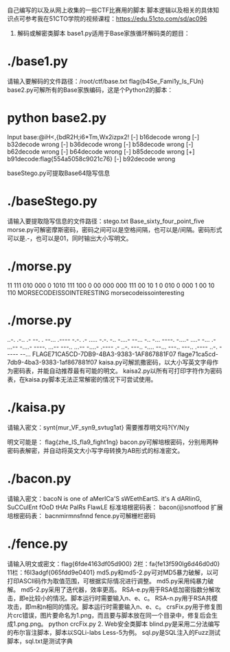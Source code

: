 自己编写的以及从网上收集的一些CTF比赛用的脚本
脚本逻辑以及相关的具体知识点可参考我在51CTO学院的视频课程：https://edu.51cto.com/sd/ac096

1. 解码或解密类脚本
base1.py适用于Base家族循环解码类的题目：
# ./base1.py 
请输入要解码的文件路径：/root/ctf/base.txt
flag{b4Se_Fami1y_Is_FUn}
base2.py可解所有的Base家族编码，这是个Python2的脚本：
# python base2.py 
Input base:@iH<,{bdR2H;i6*Tm,Wx2izpx2!
[-] b16decode wrong
[-] b32decode wrong
[-] b36decode wrong
[-] b58decode wrong
[-] b62decode wrong
[-] b64decode wrong
[-] b85decode wrong
[+] b91decode:flag{554a5058c9021c76} 
[-] b92decode wrong

baseStego.py可提取Base64隐写信息
# ./baseStego.py 
请输入要提取隐写信息的文件路径：stego.txt
Base_sixty_four_point_five
morse.py可解密摩斯密码，密码之间可以是空格间隔，也可以是/间隔。密码形式可以是.-，也可以是01，同时输出大小写明文。
# ./morse.py 
11 111 010 000 0 1010 111 100 0 00 000 000 111 00 10 1 0 010 0 000 1 00 10 110
MORSECODEISSOINTERESTING
morsecodeissointeresting
# ./morse.py 
..-. .-.. .- --. . --... .---- -.-. .- ..... -.-. -.. -....- --... -.. -... ----. -....- ....- -... .- ...-- -....- ----. ...-- ---.. ...-- -....- .---- .- ..-. ---.. -.... --... ---.. ---.. .---- ..-. ----- --...
FLAGE71CA5CD-7DB9-4BA3-9383-1AF867881F07
flage71ca5cd-7db9-4ba3-9383-1af867881f07
kaisa.py可解凯撒密码，以大小写英文字母作为密码表，并能自动推荐最有可能的明文。
kaisa2.py以所有可打印字符作为密码表，在kaisa.py脚本无法正常解密的情况下可尝试使用。
# ./kaisa.py 
请输入密文：synt{mur_VF_syn9_svtug1at}
需要推荐明文吗?(Y/N)y

明文可能是： flag{zhe_IS_fla9_fight1ng}
bacon.py可解培根密码，分别用两种密码表解密，并自动将英文大小写字母转换为AB形式的标准密文。
# ./bacon.py 
请输入密文：bacoN is one of aMerICa'S sWEethEartS. it's A dARlinG, SuCCulEnt fOoD tHAt PaIRs FlawLE
标准培根密码表：  bacon(ij)snotfood
扩展培根密码表：  bacnmirmnsfnnd
fence.py可解栅栏密码
# ./fence.py 
请输入明文或密文：flag{6fde4163df05d900}
2栏：fa{fe13f590lg6d46d0d0}
11栏：f6l3adgf{065fdd9e0401}
md5.py和md5-2.py可对MD5暴力破解，以可打印ASCII码作为取值范围，可根据实际情况进行调整。
md5.py采用纯暴力破解。
md5-2.py采用了迭代器，效率更高。
RSA-e.py用于RSA低加密指数分解攻击，即e比较小的情况。脚本运行时需要输入n、e、c。
RSA-n.py用于RSA共模攻击，即m和n相同的情况。脚本运行时需要输入n、e、c。
crsFix.py用于修复图片crc错误，图片要命名为1.png，而且要与脚本放在同一个目录中，修复后会生成1.png.png。
python crcFix.py
2. Web安全类脚本
blind.py是采用二分法编写的布尔盲注脚本，脚本以SQLi-labs Less-5为例。
sql.py是SQL注入的Fuzz测试脚本，sql.txt是测试字典
